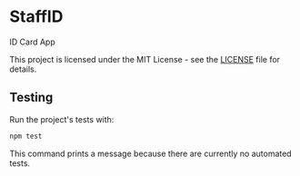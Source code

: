# StaffID
ID Card App

This project is licensed under the MIT License - see the [LICENSE](LICENSE) file for details.

## Testing

Run the project's tests with:

```bash
npm test
```

This command prints a message because there are currently no automated tests.
